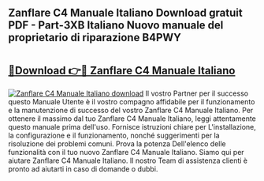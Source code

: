 ## Zanflare C4 Manuale Italiano Download gratuit PDF - Part-3XB Italiano Nuovo manuale del proprietario di riparazione B4PWY

# <h2><a href="http://dfcz6lp.blite.top/?on=Zanflare+C4+Manuale+Italiano">🔗Download 👉🔴 Zanflare C4 Manuale Italiano</a></h2>

[![Zanflare C4 Manuale Italiano download](https://i.imgur.com/lujVjoI.png)](http://dfcz6lp.blite.top/?on=Zanflare+C4+Manuale+Italiano)
Il vostro Partner per il successo questo Manuale Utente è il vostro compagno affidabile per il funzionamento e la manutenzione di successo del vostro Zanflare C4 Manuale Italiano. Per ottenere il massimo dal tuo Zanflare C4 Manuale Italiano, leggi attentamente questo manuale prima dell'uso. Fornisce istruzioni chiare per L'installazione, la configurazione e il funzionamento, nonché suggerimenti per la risoluzione dei problemi comuni. Prova la potenza Dell'elenco delle funzionalità con il tuo nuovo Zanflare C4 Manuale Italiano. Siamo qui per aiutare Zanflare C4 Manuale Italiano. Il nostro Team di assistenza clienti è pronto ad aiutarti in caso di domande o dubbi.
